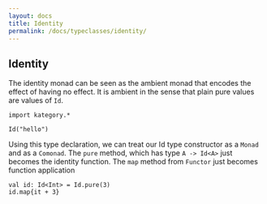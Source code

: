 ```yaml
---
layout: docs
title: Identity
permalink: /docs/typeclasses/identity/
---
```


## Identity

The identity monad can be seen as the ambient monad that encodes the effect of having no effect. 
It is ambient in the sense that plain pure values are values of `Id`.

```kotlin:ank
import kategory.*

Id("hello")
```

Using this type declaration, we can treat our Id type constructor as a `Monad` and as a `Comonad`. 
The `pure` method, which has type `A -> Id<A>` just becomes the identity function. The `map` method 
from `Functor` just becomes function application

```kotlin:ank
val id: Id<Int> = Id.pure(3)
id.map{it + 3}
```


